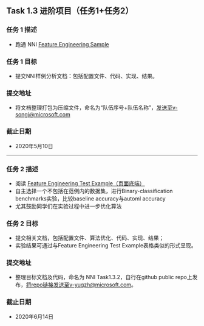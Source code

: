 ## **Task 1.3 进阶项目（任务1+任务2）**

### **任务 1 描述**
- 跑通 NNI [Feature Engineering Sample](https://github.com/SpongebBob/tabular_automl_NNI) 

### **任务 1 目标**

- 提交NNI样例分析文档：包括配置文件、代码、实现、结果。

### **提交地址**

- 将文档整理打包为压缩文件，命名为“队伍序号+队伍名称”，发送至v-songj@microsoft.com

### **截止日期**

- 2020年5月10日
----
###  **任务 2 描述**
- 阅读  [Feature Engineering Test Example（页面底端）](https://github.com/SpongebBob/tabular_automl_NNI) 
- 自主选择一个不包括在范例内的数据集，进行Binary-classification benchmarks实验，比较baseline accuracy与automl accuracy
- 尤其鼓励同学们在实验过程中进一步优化算法

### **任务 2 目标**

- 提交相关文档，包括配置文件、算法优化、代码、实现、结果；
- 实验结果可通过与Feature Engineering Test Example表格类似的形式呈现。

### **提交地址**

- 整理目标文档及代码，命名为 NNI Task1.3.2，自行在github public repo上发布，将repo链接发送至v-yugzh@microsoft.com。

### **截止日期**

- 2020年6月14日
